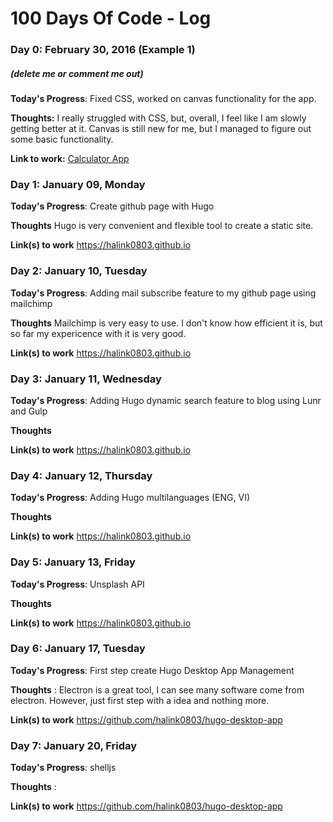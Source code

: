 # 100 Days Of Code - Log

### Day 0: February 30, 2016 (Example 1)
##### (delete me or comment me out)

**Today's Progress**: Fixed CSS, worked on canvas functionality for the app.

**Thoughts:** I really struggled with CSS, but, overall, I feel like I am slowly getting better at it. Canvas is still new for me, but I managed to figure out some basic functionality.

**Link to work:** [Calculator App](http://www.example.com)


### Day 1: January 09, Monday

**Today's Progress**: Create github page with Hugo

**Thoughts** Hugo is very convenient and flexible tool to create a static site.

**Link(s) to work**
https://halink0803.github.io

### Day 2: January 10, Tuesday

**Today's Progress**: Adding mail subscribe feature to my github page using mailchimp

**Thoughts** Mailchimp is very easy to use. I don't know how efficient it is, but so far my expericence with it is very good.

**Link(s) to work**
https://halink0803.github.io

### Day 3: January 11, Wednesday

**Today's Progress**: Adding Hugo dynamic search feature to blog using Lunr and Gulp

**Thoughts** 

**Link(s) to work**
https://halink0803.github.io

### Day 4: January 12, Thursday

**Today's Progress**: Adding Hugo multilanguages (ENG, VI)

**Thoughts** 

**Link(s) to work**
https://halink0803.github.io

### Day 5: January 13, Friday

**Today's Progress**: Unsplash API

**Thoughts** 

**Link(s) to work**
https://halink0803.github.io

### Day 6: January 17, Tuesday

**Today's Progress**: First step create Hugo Desktop App Management

**Thoughts** : Electron is a great tool, I can see many software come from electron. However, just first step with a idea and nothing more.

**Link(s) to work**
https://github.com/halink0803/hugo-desktop-app


### Day 7: January 20, Friday

**Today's Progress**: shelljs

**Thoughts** : 

**Link(s) to work**
https://github.com/halink0803/hugo-desktop-app
